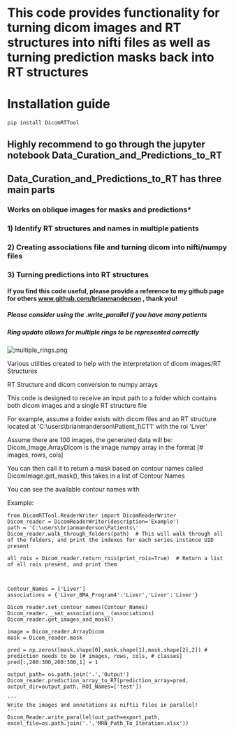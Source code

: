# This code provides functionality for turning dicom images and RT structures into nifti files as well as turning prediction masks back into RT structures
# Installation guide
    pip install DicomRTTool
## Highly recommend to go through the jupyter notebook Data_Curation_and_Predictions_to_RT
## Data_Curation_and_Predictions_to_RT has three main parts
### Works on oblique images for masks and predictions*
### 1) Identify RT structures and names in multiple patients
### 2) Creating associations file and turning dicom into nifti/numpy files
### 3) Turning predictions into RT structures
#### If you find this code useful, please provide a reference to my github page for others www.github.com/brianmanderson , thank you!
##### Please consider using the .write_parallel if you have many patients
##### Ring update allows for multiple rings to be represented correctly

![multiple_rings.png](./Images/multiple_rings.png)

Various utilities created to help with the interpretation of dicom images/RT Structures

RT Structure and dicom conversion to numpy arrays

This code is designed to receive an input path to a folder which contains both dicom images and a single RT structure file

For example, assume a folder exists with dicom files and an RT structure located at 'C:\users\brianmanderson\Patient_1\CT1\' with the roi 'Liver'

Assume there are 100 images, the generated data will be:
Dicom_Image.ArrayDicom is the image numpy array in the format [# images, rows, cols]

You can then call it to return a mask based on contour names called DicomImage.get_mask(), this takes in a list of Contour Names

You can see the available contour names with

Example:

    from DicomRTTool.ReaderWriter import DicomReaderWriter
    Dicom_reader = DicomReaderWriter(description='Example')
    path = 'C:\users\brianmanderson\Patients\'
    Dicom_reader.walk_through_folders(path)  # This will walk through all of the folders, and print the indexes for each series instance UID present
    
    all_rois = Dicom_reader.return_rois(print_rois=True)  # Return a list of all rois present, and print them

    
    
    Contour_Names = ['Liver']
    associations = {'Liver_BMA_Program4':'Liver','Liver':'Liver'}

    Dicom_reader.set_contour_names(Contour_Names)
    Dicom_reader.__set_associations__(associations)
    Dicom_reader.get_images_and_mask()
    
    image = Dicom_reader.ArrayDicom
    mask = Dicom_reader.mask

    pred = np.zeros([mask.shape[0],mask.shape[1],mask.shape[2],2]) # prediction needs to be [# images, rows, cols, # classes]
    pred[:,200:300,200:300,1] = 1
    
    output_path= os.path.join('.','Output')
    Dicom_reader.prediction_array_to_RT(prediction_array=pred, output_dir=output_path, ROI_Names=['test'])
    
    '''
    Write the images and annotations as niftii files in parallel!
    '''
    Dicom_Reader.write_parallel(out_path=export_path, excel_file=os.path.join('.','MRN_Path_To_Iteration.xlsx'))
    
